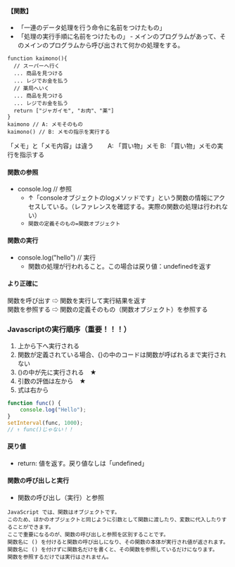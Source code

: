 #### 【関数】
- 「一連のデータ処理を行う命令に名前をつけたもの」
- 「処理の実行手順に名前をつけたもの」
‐ メインのプログラムがあって、そのメインのプログラムから呼び出されて何かの処理をする。

```
function kaimono(){
  // スーパーへ行く
  ... 商品を見つける
  ... レジでお金を払う
  // 薬局へいく
  ... 商品を見つける
  ... レジでお金を払う
  return ["ジャガイモ", "お肉"、"薬"]
}
kaimono // A: メモそのもの
kaimono() // B: メモの指示を実行する
```

「メモ」と「メモ内容」は違う　　
A: 「買い物」メモ
B: 「買い物」メモの実行を指示する

#### 関数の参照
- console.log // 参照
  - ↑「consoleオブジェクトのlogメソッドです」という関数の情報にアクセスしている。（レファレンスを確認する。実際の関数の処理は行われない）　　
  - `関数の定義そのもの=関数オブジェクト`
  
#### 関数の実行
- console.log("hello") // 実行
  - 関数の処理が行われること。この場合は戻り値：undefinedを返す

#### より正確に
関数を呼び出す ⇨ 関数を実行して実行結果を返す  
関数を参照する ⇨ 関数の定義そのもの（関数オブジェクト）を参照する  

### Javascriptの実行順序（重要！！！）
1. 上から下へ実行される
2. 関数が定義されている場合、{}の中のコードは関数が呼ばれるまで実行されない
3. ()の中が先に実行される　★
4. 引数の評価は左から　★
5. 式は右から

```javascript
function func() {
    console.log("Hello");
}
setInterval(func, 1000);
// ↑ func()じゃない！！
```

#### 戻り値
- return: 値を返す。戻り値なしは「undefined」

#### 関数の呼び出しと実行
- 関数の呼び出し（実行）と参照  
```
JavaScript では、関数はオブジェクトです。
このため、ほかのオブジェクトと同じように引数として関数に渡したり、変数に代入したりすることができます。
ここで重要になるのが、関数の呼び出しと参照を区別することです。
関数名に () を付けると関数の呼び出しになり、その関数の本体が実行され値が返されます。
関数名に () を付けずに関数名だけを書くと、その関数を参照しているだけになります。
関数を参照するだけでは実行はされません。
```